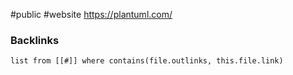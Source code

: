 #public #website
https://plantuml.com/

### Backlinks
```dataview 
list from [[#]] where contains(file.outlinks, this.file.link)
```

